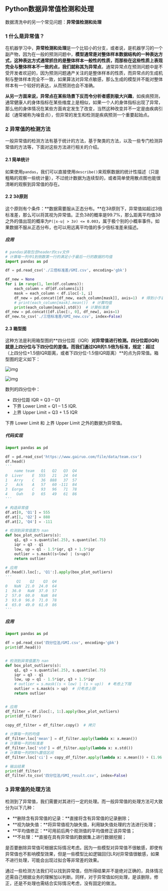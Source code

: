 ## Python数据异常值检测和处理

数据清洗中的另一个常见问题：**异常值检测和处理**

### 1 什么是异常值？

在机器学习中，**异常检测和处理**是一个比较小的分支，或者说，是机器学习的一个副产物，因为在一般的预测问题中，**模型通常是对整体样本数据结构的一种表达方式，这种表达方式通常抓住的是整体样本一般性的性质，而那些在这些性质上表现完全与整体样本不一致的点，我们就称其为异常点**，通常异常点在预测问题中是不受开发者欢迎的，因为预测问题通产关注的是整体样本的性质，而异常点的生成机制与整体样本完全不一致，如果算法对异常点敏感，那么生成的模型并不能对整体样本有一个较好的表达，从而预测也会不准确。

**从另一方面来说，异常点在某些场景下反而令分析者感到极大兴趣**，如疾病预测，通常健康人的身体指标在某些维度上是相似，如果一个人的身体指标出现了异常，那么他的身体情况在某些方面肯定发生了改变，当然这种改变并不一定是由疾病引起（通常被称为噪音点），但异常的发生和检测是疾病预测一个重要起始点。

### 2 异常值的检测方法

一般异常值的检测方法有基于统计的方法，基于聚类的方法，以及一些专门检测异常值的方法等，下面对这些方法进行相关的介绍。

#### 2.1 简单统计

如果使用`pandas`，我们可以直接使用`describe()`来观察数据的统计性描述（只是粗略的观察一些统计量），不过统计数据为连续型的，或者简单使用散点图也能很清晰的观察到异常值的存在。

#### 2.2 3∂原则

这个原则有个条件：**数据需要服从正态分布。**在3∂原则下，异常值如超过3倍标准差，那么可以将其视为异常值。正负3∂的概率是99.7%，那么距离平均值3∂之外的值出现的概率为`P(|x-u| > 3∂) <= 0.003`，属于极个别的小概率事件。如果数据不服从正态分布，也可以用远离平均值的多少倍标准差来描述。

##### 应用

```python
# pandas读取包含header的csv文件
# 计算每一列中1到倒数第一行的满足小于最后一行的数据的均值
import pandas as pd

df = pd.read_csv('./三倍标准差/GMI.csv', encoding='gbk')

df_new = None
for i in range(1, len(df.columns)):
    each_column = df[df.columns[i]]
    mask = each_column < df.iloc[-1, i]
    df_new = pd.concat([df_new, each_column[mask]], axis=1)  # 得到小于最后一行3倍标准差的数据
    # print(each_column[mask].mean())  # 计算均值
    print(each_column[mask].std())  # 计算标准差
df_new = pd.concat([df.iloc[:, 0], df_new], axis=1)
df_new.to_csv('./三倍标准差/GMI_new.csv', index=False)
```



#### 2.3 箱型图

这种方法是利用箱型图的**四分位距（IQR）**对异常值进行检测。四分位距(IQR)就是上四分位与下四分位的差值。而我们通过IQR的1.5倍为标准，规定：超过**（上四分位+1.5倍IQR距离，或者下四分位-1.5倍IQR距离）**的点为异常值。箱型图的定义如下：

![img](https://pic1.zhimg.com/80/v2-718d499e25dcf986ddcf9a903a869fdc_1440w.jpg)



![img](https://pic1.zhimg.com/80/v2-102271f32f83a0429a7472a82010e5e4_1440w.jpg)

数列的四分位中：

- 四分位距 IQR = Q3 – Q1
- 下界 Lower Limit = Q1 – 1.5 IQR.
- 上界 Upper Limit = Q3 + 1.5 IQR

下界 Lower Limit 和 上界 Upper Limit 之外的数据为异常值。

##### 代码实现

```python
import pandas as pd

df = pd.read_csv('https://www.gairuo.com/file/data/team.csv')
df.head()
'''
    name team   Q1   Q2   Q3  Q4
0  Liver    E  555   21   24  64
1   Arry    C   36  888   37  57
2    Ack    A   57   60 -111  84
3  Eorge    C   93   96   71  78
4    Oah    D   65   49   61  86
'''

# 构造异常值
df.at[0, 'Q1'] = 555
df.at[1, 'Q2'] = 888
df.at[2, 'Q4'] = -111

# 检测到异常值置为 nan
def box_plot_outliers(s):
    q1, q3 = s.quantile(.25), s.quantile(.75)
    iqr = q3 - q1
    low, up = q1 - 1.5*iqr, q3 + 1.5*iqr
    outlier = s.mask((s<low) | (s>up))
    return outlier

# 应用
df.head().loc[:, 'Q1':].apply(box_plot_outliers)
'''
     Q1    Q2    Q3  Q4
0   NaN  21.0  24.0  64
1  36.0   NaN  37.0  57
2  57.0  60.0   NaN  84
3  93.0  96.0  71.0  78
4  65.0  49.0  61.0  86
'''
```

##### 应用

```python
import pandas as pd

df = pd.read_csv('四分位法/GMI.csv', encoding='gbk')
print(df.head())


# 检测到异常值置为 nan
def box_plot_outliers(s):
    q1, q3 = s.quantile(.25), s.quantile(.75)
    iqr = q3 - q1
    low, up = q1 - 1.5*iqr, q3 + 1.5*iqr
    # outlier = s.mask((s < low) | (s > up))  # 考虑上下限
    outlier = s.mask(s > up)  # 只考虑上限
    return outlier


# 应用
df_filter = df.iloc[:, 1:].apply(box_plot_outliers)
print(df_filter)

copy_df_filter = df_filter.copy()  # 拷贝

# 计算每一列的均值
df_filter.loc['mean'] = df_filter.apply(lambda x: x.mean())
# 计算每一列的标准差
df_filter.loc['std'] = df_filter.apply(lambda x: x.std())
# 计算每一列的95%置信区间
df_filter.loc['ci'] = copy_df_filter.apply(lambda x: x.mean()) + (1.96 * copy_df_filter.apply(lambda x: x.std()))

# 输出结果
print(df_filter)
df_filter.to_csv('四分位法/GMI_result.csv', index=False)
```



### 3 异常值的处理方法

检测到了异常值，我们需要对其进行一定的处理。而一般异常值的处理方法可大致分为以下几种：

- **删除含有异常值的记录：**直接将含有异常值的记录删除；
- **视为缺失值：**将异常值视为缺失值，利用缺失值处理的方法进行处理；
- **平均值修正：**可用前后两个观测值的平均值修正该异常值；
- **不处理：**直接在具有异常值的数据集上进行数据挖掘；

是否要删除异常值可根据实际情况考虑。因为一些模型对异常值不很敏感，即使有异常值也不影响模型效果，但是一些模型比如逻辑回归LR对异常值很敏感，如果不进行处理，可能会出现过拟合等非常差的效果。

通过一些检测方法我们可以找到异常值，但所得结果并不是绝对正确的，具体情况还需自己根据业务的理解加以判断。同样，对于异常值如何处理，是该删除，修正，还是不处理也需结合实际情况考虑，没有固定的做法。